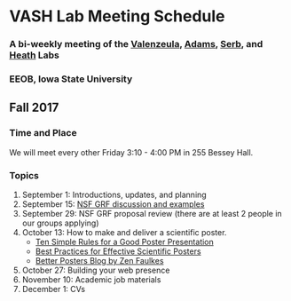 # VASH Lab Meeting Schedule

### A bi-weekly meeting of the [Valenzeula](http://www.public.iastate.edu/~nvalenzu/), [Adams](http://www.public.iastate.edu/~dcadams/), [Serb](http://serb.public.iastate.edu/http___jeanneserb_HOME.html/HOME.html), and [Heath](http://phyloworks.org/) Labs

### EEOB, Iowa State University

## Fall 2017
### Time and Place

We will meet every other Friday 3:10 - 4:00 PM in 255 Bessey Hall.

### Topics

1. September 1: Introductions, updates, and planning 
2. September 15: [NSF GRF discussion and examples](http://phyloworks.org/vash-meeting/nsfgrf-resources)
3. September 29: NSF GRF proposal review (there are at least 2 people in our groups applying)
4. October 13: How to make and deliver a scientific poster.
    * [Ten Simple Rules for a Good Poster Presentation](https://www.ncbi.nlm.nih.gov/pmc/articles/PMC1876493/)
    * [Best Practices for Effective Scientific Posters](https://ncifrederick.cancer.gov/services/spgm/Media/Documents/BestPractices.pdf)
    * [Better Posters Blog by Zen Faulkes](http://betterposters.blogspot.com/)
5. October 27: Building your web presence
6. November 10: Academic job materials
7. December 1: CVs